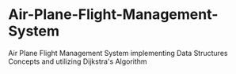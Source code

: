 # Air-Plane-Flight-Management-System
Air Plane Flight Management System implementing Data Structures Concepts and utilizing Dijkstra's Algorithm
